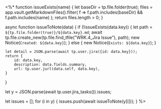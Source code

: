 <%*
function issueExists(name) {
	let baseDir = tp.file.folder(true);
	files = app.vault.getMarkdownFiles().filter(
		f => f.path.includes(baseDir) && f.path.includes(name)
	);
	return files.length > 0;
}

async function issueToNote(data) {
	if (!issueExists(data.key)) {
		let path = `${tp.file.folder(true)}/${data.key}.md`;
		await tp.file.create_new(tp.file.find_tfile("WRK.4_Jira Issue"), path);
		new Notice(`Created: ${data.key}`);
	} else {
		new Notice(`Exists: ${data.key}`);
	}

	let detail = JSON.parse(await tp.user.jira({id: data.key}));
	return {
		id: data.key,
		description: data.fields.summary,
		url: tp.user.jurl(data.self, data.key),
	}
}

let y = JSON.parse(await tp.user.jira_tasks()).issues;

let issues = [];
for (i in y) {
	issues.push(await issueToNote(y[i]));
}
%>